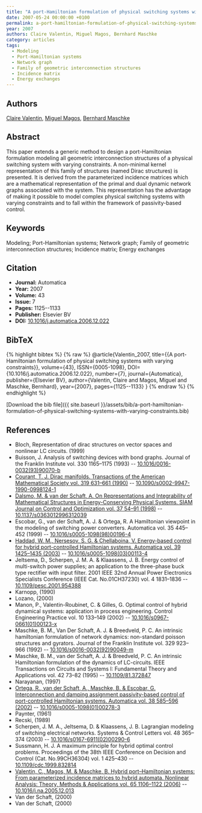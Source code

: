 ```yaml
---
title: "A port-Hamiltonian formulation of physical switching systems with varying constraints"
date: 2007-05-24 00:00:00 +0100
permalink: a-port-hamiltonian-formulation-of-physical-switching-systems-with-varying-constraints
year: 2007
authors: Claire Valentin, Miguel Magos, Bernhard Maschke
category: articles
tags:
  - Modeling
  - Port-Hamiltonian systems
  - Network graph
  - Family of geometric interconnection structures
  - Incidence matrix
  - Energy exchanges
---
```

 
## Authors
[Claire Valentin](authors/claire-valentin), [Miguel Magos](authors/miguel-magos), [Bernhard Maschke](authors/bernhard-maschke)
 
## Abstract
This paper extends a generic method to design a port-Hamiltonian formulation modeling all geometric interconnection structures of a physical switching system with varying constraints. A non-minimal kernel representation of this family of structures (named Dirac structures) is presented. It is derived from the parameterized incidence matrices which are a mathematical representation of the primal and dual dynamic network graphs associated with the system. This representation has the advantage of making it possible to model complex physical switching systems with varying constraints and to fall within the framework of passivity-based control.
 
## Keywords
Modeling; Port-Hamiltonian systems; Network graph; Family of geometric interconnection structures; Incidence matrix; Energy exchanges
 
## Citation
- **Journal:** Automatica
- **Year:** 2007
- **Volume:** 43
- **Issue:** 7
- **Pages:** 1125--1133
- **Publisher:** Elsevier BV
- **DOI:** [10.1016/j.automatica.2006.12.022](https://doi.org/10.1016/j.automatica.2006.12.022)
 
## BibTeX
{% highlight bibtex %}
{% raw %}
@article{Valentin_2007,
  title={{A port-Hamiltonian formulation of physical switching systems with varying constraints}},
  volume={43},
  ISSN={0005-1098},
  DOI={10.1016/j.automatica.2006.12.022},
  number={7},
  journal={Automatica},
  publisher={Elsevier BV},
  author={Valentin, Claire and Magos, Miguel and Maschke, Bernhard},
  year={2007},
  pages={1125--1133}
}
{% endraw %}
{% endhighlight %}
 
[Download the bib file]({{ site.baseurl }}/assets/bib/a-port-hamiltonian-formulation-of-physical-switching-systems-with-varying-constraints.bib)
 
## References
- Bloch, Representation of dirac structures on vector spaces and nonlinear LC circuits. (1999)
- Buisson, J. Analysis of switching devices with bond graphs. Journal of the Franklin Institute vol. 330 1165–1175 (1993) -- [10.1016/0016-0032(93)90070-b](https://doi.org/10.1016/0016-0032(93)90070-b)
- [Courant, T. J. Dirac manifolds. Transactions of the American Mathematical Society vol. 319 631–661 (1990)](dirac-manifolds) -- [10.1090/s0002-9947-1990-0998124-1](https://doi.org/10.1090/s0002-9947-1990-0998124-1)
- [Dalsmo, M. & van der Schaft, A. On Representations and Integrability of Mathematical Structures in Energy-Conserving Physical Systems. SIAM Journal on Control and Optimization vol. 37 54–91 (1998)](on-representations-and-integrability-of-mathematical-structures-in-energy-conserving-physical-systems) -- [10.1137/s0363012996312039](https://doi.org/10.1137/s0363012996312039)
- Escobar, G., van der Schaft, A. J. & Ortega, R. A Hamiltonian viewpoint in the modeling of switching power converters. Automatica vol. 35 445–452 (1999) -- [10.1016/s0005-1098(98)00196-4](https://doi.org/10.1016/s0005-1098(98)00196-4)
- [Haddad, W. M., Nersesov, S. G. & Chellaboina, V. Energy-based control for hybrid port-controlled Hamiltonian systems. Automatica vol. 39 1425–1435 (2003)](energy-based-control-for-hybrid-port-controlled-hamiltonian-systems) -- [10.1016/s0005-1098(03)00113-4](https://doi.org/10.1016/s0005-1098(03)00113-4)
- Jeltsema, D., Scherpen, J. M. A. & Klaassens, J. B. Energy control of multi-switch power supplies; an application to the three-phase buck type rectifier with input filter. 2001 IEEE 32nd Annual Power Electronics Specialists Conference (IEEE Cat. No.01CH37230) vol. 4 1831–1836 -- [10.1109/pesc.2001.954388](https://doi.org/10.1109/pesc.2001.954388)
- Karnopp, (1990)
- Lozano, (2000)
- Manon, P., Valentin-Roubinet, C. & Gilles, G. Optimal control of hybrid dynamical systems: application in process engineering. Control Engineering Practice vol. 10 133–149 (2002) -- [10.1016/s0967-0661(01)00123-x](https://doi.org/10.1016/s0967-0661(01)00123-x)
- Maschke, B. M., Van Der Schaft, A. J. & Breedveld, P. C. An intrinsic hamiltonian formulation of network dynamics: non-standard poisson structures and gyrators. Journal of the Franklin Institute vol. 329 923–966 (1992) -- [10.1016/s0016-0032(92)90049-m](https://doi.org/10.1016/s0016-0032(92)90049-m)
- Maschke, B. M., van der Schaft, A. J. & Breedveld, P. C. An intrinsic Hamiltonian formulation of the dynamics of LC-circuits. IEEE Transactions on Circuits and Systems I: Fundamental Theory and Applications vol. 42 73–82 (1995) -- [10.1109/81.372847](https://doi.org/10.1109/81.372847)
- Narayanan, (1997)
- [Ortega, R., van der Schaft, A., Maschke, B. & Escobar, G. Interconnection and damping assignment passivity-based control of port-controlled Hamiltonian systems. Automatica vol. 38 585–596 (2002)](interconnection-and-damping-assignment-passivity-based-control-of-port-controlled-hamiltonian-systems) -- [10.1016/s0005-1098(01)00278-3](https://doi.org/10.1016/s0005-1098(01)00278-3)
- Paynter, (1961)
- Recski, (1989)
- Scherpen, J. M. A., Jeltsema, D. & Klaassens, J. B. Lagrangian modeling of switching electrical networks. Systems &amp; Control Letters vol. 48 365–374 (2003) -- [10.1016/s0167-6911(02)00290-6](https://doi.org/10.1016/s0167-6911(02)00290-6)
- Sussmann, H. J. A maximum principle for hybrid optimal control problems. Proceedings of the 38th IEEE Conference on Decision and Control (Cat. No.99CH36304) vol. 1 425–430 -- [10.1109/cdc.1999.832814](https://doi.org/10.1109/cdc.1999.832814)
- [Valentin, C., Magos, M. & Maschke, B. Hybrid port–Hamiltonian systems: From parameterized incidence matrices to hybrid automata. Nonlinear Analysis: Theory, Methods &amp; Applications vol. 65 1106–1122 (2006)](hybrid-port-hamiltonian-systems-from-parameterized-incidence-matrices-to-hybrid-automata) -- [10.1016/j.na.2005.12.013](https://doi.org/10.1016/j.na.2005.12.013)
- Van der Schaft, (2000)
- Van der Schaft, (2000)

